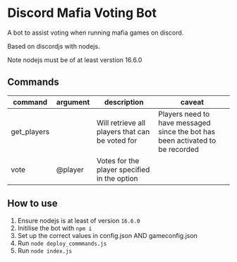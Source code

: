 # Discord Mafia Voting Bot

A bot to assist voting when running mafia games on discord.

Based on discordjs with nodejs.

Note nodejs must be of at least verstion 16.6.0

## Commands

| command | argument |  description| caveat |
| --- | --- | --- | --- | 
| get_players| | Will retrieve all players that can be voted for | Players need to have messaged since the bot has been activated to be recorded |
| vote | @player| Votes for the player specified in the option | |

## How to use
1. Ensure nodejs is at least of version ``16.6.0``
2. Initilise the bot with ``npm i``
3. Set up the correct values in config.json AND gameconfig.json
4. Run ``node deploy_commmands.js``
5. Run ``node index.js``